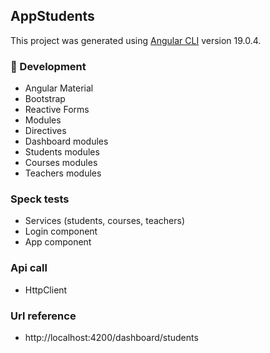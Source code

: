 ## AppStudents

This project was generated using [Angular CLI](https://github.com/angular/angular-cli) version 19.0.4.

### 📁 Development

- Angular Material
- Bootstrap
- Reactive Forms
- Modules
- Directives
- Dashboard modules
- Students modules
- Courses modules
- Teachers modules

### Speck tests

- Services (students, courses, teachers)
- Login component
- App component

### Api call

- HttpClient

### Url reference

- http://localhost:4200/dashboard/students
